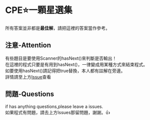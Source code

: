 # CPE⭐一顆星選集
所有答案並非都是**最佳解**，請把這裡的答案當作參考。     
      
## 注意-Attention
有些題目是要使用Scanner的hasNext()來判斷是否輸出！     
在這裡的程式只要是有用到hasNext()，一律變成用某種方式來結束程式。      
如要使用hasNext()請記得把true替換，本人都有註解在旁邊。   
詳情請至上方[Issue](https://github.com/xkyLleex/CPE-JAVA/issues/1)查看
                  
## 問題-Questions
if has anything questions,please leave a issues.    
如果程式有問題，請去上方Issues那留問題，謝謝。👍    
